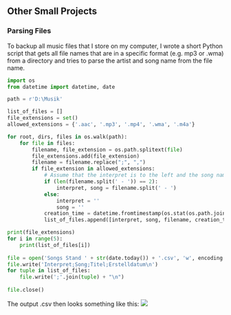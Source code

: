 ## Other Small Projects

### Parsing Files

To backup all music files that I store on my computer, I wrote a short Python script that gets all file names that are in a specific format (e.g. mp3 or .wma) from a directory and tries to parse the artist and song name from the file name.

```python
import os
from datetime import datetime, date

path = r'D:\Musik'

list_of_files = []
file_extensions = set()
allowed_extensions = {'.aac', '.mp3', '.mp4', '.wma', '.m4a'}

for root, dirs, files in os.walk(path):
    for file in files:
        filename, file_extension = os.path.splitext(file)
        file_extensions.add(file_extension)
        filename = filename.replace(";", ",")
        if file_extension in allowed_extensions:
            # Assume that the interpret is to the left and the song name is to the right of ' - '.
            if (len(filename.split(' - ')) == 2):
                interpret, song = filename.split(' - ')
            else:
                interpret = ''
                song = ''
            creation_time = datetime.fromtimestamp(os.stat(os.path.join(root, file)).st_ctime).strftime("%Y-%m-%d")
            list_of_files.append([interpret, song, filename, creation_time])

print(file_extensions)
for i in range(5):
    print(list_of_files[i])
    
file = open('Songs Stand ' + str(date.today()) + '.csv', 'w', encoding = 'utf-8')
file.write('Interpret;Song;Titel;Erstelldatum\n')
for tuple in list_of_files:
    file.write(';'.join(tuple) + "\n")
    
file.close()
```

The output .csv then looks something like this:
<img src="images/other_projects_music_csv.png?raw=true"/>
